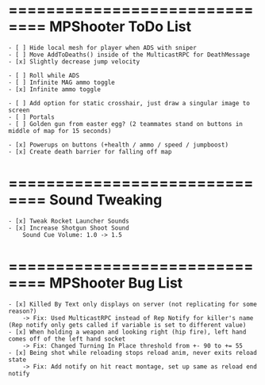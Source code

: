 ==============================
    MPShooter ToDo List
==============================
    
    - [ ] Hide local mesh for player when ADS with sniper
    - [ ] Move AddToDeaths() inside of the MulticastRPC for DeathMessage
    - [x] Slightly decrease jump velocity

    - [ ] Roll while ADS
    - [ ] Infinite MAG ammo toggle
    - [x] Infinite ammo toggle        

    - [ ] Add option for static crosshair, just draw a singular image to screen
    - [ ] Portals
    - [ ] Golden gun from easter egg? (2 teammates stand on buttons in middle of map for 15 seconds)
    
    - [x] Powerups on buttons (+health / ammo / speed / jumpboost)
    - [x] Create death barrier for falling off map
    
 ==============================
    Sound Tweaking
==============================

    - [x] Tweak Rocket Launcher Sounds
    - [x] Increase Shotgun Shoot Sound
        Sound Cue Volume: 1.0 -> 1.5

==============================
    MPShooter Bug List
==============================

    - [x] Killed By Text only displays on server (not replicating for some reason?)
        -> Fix: Used MulticastRPC instead of Rep Notify for killer's name (Rep notify only gets called if variable is set to different value)
    - [x] When holding a weapon and looking right (hip fire), left hand comes off of the left hand socket
        -> Fix: Changed Turning In Place threshold from +- 90 to += 55
    - [x] Being shot while reloading stops reload anim, never exits reload state
        -> Fix: Add notify on hit react montage, set up same as reload end notify
    
